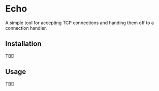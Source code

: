 # Echo

A simple tool for accepting TCP connections and handing them off to a connection
handler.

## Installation

TBD

## Usage

TBD
